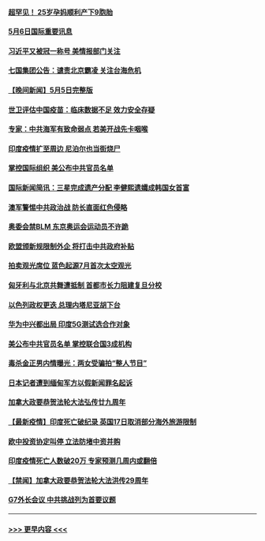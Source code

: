 #### [超罕见！ 25岁孕妈顺利产下9胞胎](../pages/prog202/a103111915.md?t=05062051) 
#### [5月6日国际重要讯息](../pages/prog202/a103111965.md?t=05062051) 
#### [习近平又被冠一称号 美情报部门关注](../pages/prog202/a103111921.md?t=05062051) 
#### [七国集团公告：谴责北京霸凌 关注台海危机](../pages/prog202/a103111840.md?t=05062051) 
#### [【晚间新闻】5月5日完整版](../pages/prog202/a103111782.md?t=05062051) 
#### [世卫评估中国疫苗：临床数据不足 效力安全存疑](../pages/prog202/a103111836.md?t=05062051) 
#### [专家：中共海军有致命弱点 若美开战先卡咽喉](../pages/prog202/a103111807.md?t=05062051) 
#### [印度疫情扩至周边 尼泊尔也当街烧尸](../pages/prog202/a103111613.md?t=05062051) 
#### [掌控国际组织 美公布中共官员名单](../pages/prog202/a103111427.md?t=05062051) 
#### [国际新闻简讯：三星完成遗产分配 李健熙遗孀成韩国女首富](../pages/prog202/a103110795.md?t=05062051) 
#### [澳军警惕中共政治战 防长直面红色侵略](../pages/prog202/a103110789.md?t=05062051) 
#### [奥委会禁BLM 东京奥运会运动员不许跪](../pages/prog202/a103111617.md?t=05062051) 
#### [欧盟颁新规限制外企 将打击中共政府补贴](../pages/prog202/a103111623.md?t=05062051) 
#### [拍卖观光席位 蓝色起源7月首次太空观光](../pages/prog202/a103111625.md?t=05062051) 
#### [匈牙利与北京共舞遭抵制 首都市长力阻建复旦分校](../pages/prog202/a103111584.md?t=05062051) 
#### [以色列政权更迭 总理内塔尼亚胡下台](../pages/prog202/a103111621.md?t=05062051) 
#### [华为中兴都出局 印度5G测试选合作对象](../pages/prog202/a103111599.md?t=05062051) 
#### [美公布中共官员名单 掌控联合国3成机构](../pages/prog202/a103111472.md?t=05062051) 
#### [毒杀金正男内情曝光：两女受骗拍“整人节目”](../pages/prog202/a103111548.md?t=05062051) 
#### [日本记者遭到缅甸军方以假新闻罪名起诉](../pages/prog202/a103111559.md?t=05062051) 
#### [加拿大政要恭贺法轮大法弘传廿九周年](../pages/prog202/a103111441.md?t=05062051) 
#### [【最新疫情】印度死亡破纪录 英国17日取消部分海外旅游限制](../pages/prog202/a103111432.md?t=05062051) 
#### [欧中投资协定叫停 立法防堵中资并购](../pages/prog202/a103111424.md?t=05062051) 
#### [印度疫情死亡人数破20万 专家预测几周内或翻倍](../pages/prog202/a103111325.md?t=05062051) 
#### [【禁闻】加拿大政要恭贺法轮大法洪传29周年](../pages/prog202/a103111416.md?t=05062051) 
#### [G7外长会议 中共挑战列为首要议题](../pages/prog202/a103111396.md?t=05062051) 

----
#### [ >>> 更早内容 <<< ](../indexes/prog202-earlier.md)
